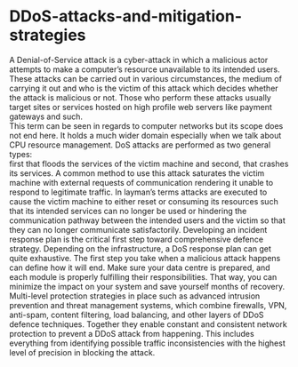 # DDoS-attacks-and-mitigation-strategies
 A Denial-of-Service attack is a cyber-attack in which a malicious actor attempts to make a 
computer’s resource unavailable to its intended users. <br>These attacks can be carried out in various 
circumstances, the medium of carrying it out and who is the victim of this attack which decides whether 
the attack is malicious or not. Those who perform these attacks usually target sites or services hosted 
on high profile web servers like payment gateways and such.<br> This term can be seen in regards to 
computer networks but its scope does not end here. It holds a much wider domain especially when we 
talk about CPU resource management. DoS attacks are performed as two general types:<br> first that floods 
the services of the victim machine and second, that crashes its services. A common method to use this 
attack saturates the victim machine with external requests of communication rendering it unable to 
respond to legitimate traffic. In layman’s terms attacks are executed to cause the victim machine to 
either reset or consuming its resources such that its intended services can no longer be used or 
hindering the communication pathway between the intended users and the victim so that they can no 
longer communicate satisfactorily. Developing an incident response plan is the critical first step toward 
comprehensive defence strategy. Depending on the infrastructure, a DoS response plan can get quite 
exhaustive. The first step you take when a malicious attack happens can define how it will end. Make 
sure your data centre is prepared, and each module is properly fulfilling their responsibilities. That 
way, you can minimize the impact on your system and save yourself months of recovery. Multi-level 
protection strategies in place such as advanced intrusion prevention and threat management systems, 
which combine firewalls, VPN, anti-spam, content filtering, load balancing, and other layers of DDoS 
defence techniques. Together they enable constant and consistent network protection to prevent a 
DDoS attack from happening. This includes everything from identifying possible traffic 
inconsistencies with the highest level of precision in blocking the attack.
